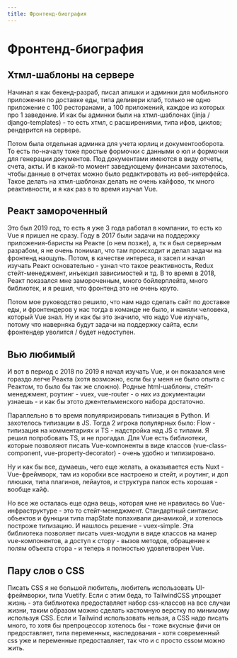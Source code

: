 ```yaml
---
title: Фронтенд-биография
---
```


# Фронтенд-биография

## Хтмл-шаблоны на сервере

Начинал я как бекенд-разраб, писал апишки и админки для мобильного приложения по доставке еды, типа деливери клаб,
только не одно приложение с 100 ресторанами, а 100 приложений, каждое из которых про 1 заведение. И как бы админки были
на хтмл-шаблонах (jinja / django-templates) - то есть хтмл, с расширениями, типа ифов, циклов; рендерится на сервере.

Потом была отдельная админка для учета юрлиц и документооборота. То есть по-началу тоже простые формочки с данными о юл
и формочки для генерации документов. Под документами имеются в виду отчеты, счета, акты. И в какой-то момент заведующему
финансами захотелось, чтобы данные в отчетах можно было редактировать из веб-интерфейса. Такое делать на хтмл-шаблонах
делать не очень кайфово, тк много реактивности, и я как раз в то время изучал Vue.

## Реакт замороченный

Это был 2019 год, то есть я уже 3 года работал в компании, то есть ко Vue я пришел не сразу. Году в 2017 были задачи на
поддержку приложения-баристы на Реакте (о нем позже), а, тк я был серверным разрабом, я не очень понимал, что там
происходит и делал задачи на фронтенд наощупь. Потом, в качестве интереса, я засел и начал изучать Реакт основательно -
узнал что такое реактивность, Redux стейт-менеджмент, инъекция зависимостей и тд. В то время в 2018, Реакт показался мне
замороченным, много бойлерплейта, много библиотек, и я решил, что фронтенд это не очень круто.

Потом мое руководство решило, что нам надо сделать сайт по доставке еды, и фронтендеров у нас тогда в команде не было, и
наняли человека, который Vue знал. Ну и как бы это значило, что надо Vue изучать, потому что наверняка будут задачи на
поддержку сайта, если фронтендер уволится / будет недоступен.

## Вью любимый

И вот в период с 2018 по 2019 я начал изучать Vue, и он показался мне гораздо легче Реакта (хотя возможно, если бы у
меня не было опыта с Реактом, то было бы так же сложно). Родные html-шаблоны, стейт-менеджмент, роутинг - vuex,
vue-router - о них из документации узнаешь - и как бы этото джентельменского набора достаточно.

Параллельно в то время популяризироваль типизация в Python. И захотелось типизации в JS. Тогда 2 игрока популярных было:
Flow - типизация на комментариях и TS - надстройка над JS с типами. Я решил попробовать TS, и не прогадал. Для Vue есть
библиотеки, которые позволяют писать Vue-компоненты в виде классов (vue-class-component, vue-property-decorator) - очень
удобно и типизировано.

Ну и как бы все, думаешь, чего еще желать, а оказывается есть Nuxt - Vue-фреймворк, там из коробки все настроено и
стейт, и роутинг, и доп плюшки, типа плагинов, лейаутов, и структура папок есть хорошая - вообще кайф.

Но все же осталась еще одна вещь, которая мне не нравилась во Vue-инфраструктуре - это то стейт-менеджмент. Стандартный
синтаксис объектов и функции типа mapState попахивали динамикой, и хотелось построже типизацию. И нашлось решение -
vuex-simple. Эта библиотека позволяет писать vuex-модули в виде классов на манер vue-компонентов, а доступ к стору -
вызов методов, обращение к полям объекта стора - и теперь я полностью удовлетворен Vue.

## Пару слов о CSS

Писать CSS я не большой любитель, любитель использовать UI-фреймворки, типа Vuetify. Если с этим беда, то TailwindCSS
упрощает жизнь - эта библиотека предоставляет набор css-классов на все случаи жизни, таким образом можно сделать
кастомную верстку по минимому используя CSS. Если и Tailwind использовать нельзя, а CSS надо писать много, то хотя бы
препроцессор хотелось бы - тоже вкусные фичи он предоставляет, типа переменных, наследования - хотя современный css уже
и переменные предоставляет, так что и с просто cssом можно жить.


